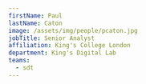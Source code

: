 ```yaml
---
firstName: Paul
lastName: Caton
image: /assets/img/people/pcaton.jpg
jobTitle: Senior Analyst
affiliation: King's College London
department: King's Digital Lab
teams:
  - sdt
---
```

